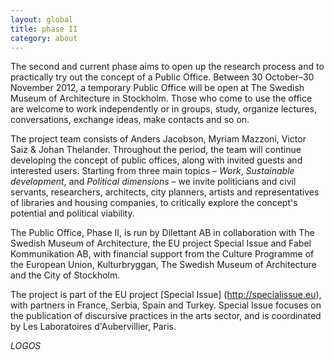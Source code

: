 ```yaml
---
layout: global
title: phase II
category: about
---
```


The second and current phase aims to open up the research process and to practically try out the concept of a Public Office. Between 30 October–30 November 2012, a temporary Public Office will be open at The Swedish Museum of Architecture in Stockholm. Those who come to use the office are welcome to work independently or in groups, study, organize lectures, conversations, exchange ideas, make contacts and so on.  

The project team consists of Anders Jacobson, Myriam Mazzoni, Victor Saiz & Johan Thelander. Throughout the period, the team will continue developing the concept of public offices, along with invited guests and interested users. Starting from three main topics – *Work*, *Sustainable development*, and *Political dimensions* – we invite politicians and civil servants, researchers, architects, city planners, artists and representatives of libraries and housing companies, to critically explore the concept's potential and political viability.  

The Public Office, Phase II, is run by Dilettant AB in collaboration with The Swedish Museum of Architecture, the EU project Special Issue and Fabel Kommunikation AB, with financial support from the Culture Programme of the European Union, Kulturbryggan, The Swedish Museum of Architecture and the City of Stockholm.  

The project is part of the EU project [Special Issue] (http://specialissue.eu), with partners in France, Serbia, Spain and Turkey. Special Issue focuses on the publication of discursive practices in the arts sector, and is coordinated by Les Laboratoires d'Aubervillier, Paris.  

*LOGOS*